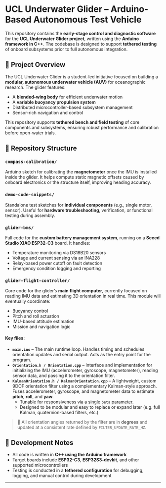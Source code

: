 # UCL Underwater Glider – Arduino-Based Autonomous Test Vehicle

This repository contains the **early-stage control and diagnostic software** for the **UCL Underwater Glider project**, written using the **Arduino framework in C++**. The codebase is designed to support **tethered testing** of onboard subsystems prior to full autonomous integration.

## 🌊 Project Overview

The UCL Underwater Glider is a student-led initiative focused on building a **modular, autonomous underwater vehicle (AUV)** for oceanographic research. The glider features:
- A **blended-wing body** for efficient underwater motion
- A **variable buoyancy propulsion system**
- Distributed microcontroller-based subsystem management
- Sensor-rich navigation and control

This repository supports **tethered bench and field testing** of core components and subsystems, ensuring robust performance and calibration before open-water trials.

## 📁 Repository Structure

### `compass-calibration/`
Arduino sketch for calibrating the **magnetometer** once the IMU is installed inside the glider. It helps compute static magnetic offsets caused by onboard electronics or the structure itself, improving heading accuracy.

### `demo-code-snippets/`
Standalone test sketches for **individual components** (e.g., single motor, sensor). Useful for **hardware troubleshooting**, verification, or functional testing during assembly.

### `glider-bms/`
Full code for the **custom battery management system**, running on a **Seeed Studio XIAO ESP32-C3** board. It handles:
- Temperature monitoring via DS18B20 sensors
- Voltage and current sensing via an INA228
- Relay-based power cutoff on fault detection
- Emergency condition logging and reporting

### `glider-flight-controller/`
Core code for the glider’s **main flight computer**, currently focused on reading IMU data and estimating 3D orientation in real time. This module will eventually coordinate:
- Buoyancy control
- Pitch and roll actuation
- IMU-based attitude estimation
- Mission and navigation logic

#### Key files:
- **`main.ino`** – The main runtime loop. Handles timing and schedules orientation updates and serial output. Acts as the entry point for the program.
- **`Orientation.h / Orientation.cpp`** – Interface and implementation for initializing the IMU (accelerometer, gyroscope, magnetometer), reading sensor data, and passing it to the orientation filter.
- **`KalmanOrientation.h / KalmanOrientation.cpp`** – A lightweight, custom 9DOF orientation filter using a complementary Kalman-style approach. Fuses accelerometer, gyroscope, and magnetometer data to estimate **pitch**, **roll**, and **yaw**.
  - Tunable for responsiveness via a single `beta` parameter.
  - Designed to be modular and easy to replace or expand later (e.g. full Kalman, quaternion-based filters, etc.)

> 🔧 All orientation angles returned by the filter are in **degrees** and updated at a consistent rate defined by `FILTER_UPDATE_RATE_HZ`.


## 🧰 Development Notes

- All code is written in **C++ using the Arduino framework**
- Target boards include **ESP32-C3**, **ESP32S3-devkit**, and other supported microcontrollers
- Testing is conducted in a **tethered configuration** for debugging, logging, and manual control during development

---

